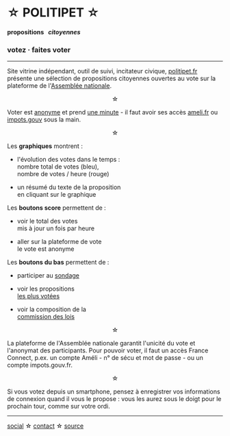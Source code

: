 <div id="header" markdown="1" onclick="location='/'">

☆ POLITIPET ☆
=============

#### propositions &nbsp; _citoyennes_

### votez · faites voter

</div>

-----

<div class="left" markdown="1">

Site vitrine indépendant, outil de suivi, incitateur civique,
[politipet.fr][politipet] présente une sélection de propositions citoyennes
ouvertes au vote sur la plateforme de l'[Assemblée nationale][assemblée].

<center>☆</center>

Voter est <u>anonyme</u> et prend <u>une minute</u> -
il faut avoir ses accès [ameli.fr](http://ameli.fr)
ou [impots.gouv](http://impots.gouv.fr) sous la main.

<center>☆</center>

Les **graphiques** montrent :

- l'évolution des votes dans le temps :<br>
  nombre total de votes (bleu),<br>
  nombre de votes / heure (rouge)

- un résumé du texte de la proposition<br>
  en cliquant sur le graphique

Les **boutons score** permettent de :
- voir le total des votes<br>
  mis à jour un fois par heure

- aller sur la plateforme de vote<br>
  le vote est anonyme


Les **boutons du bas** permettent de :

- participer au [sondage](poll/)

- voir les propositions<br>
  [les plus votées][most voted]

- voir la composition de la<br>
  [commission des lois](commission/lois.md)

<center>☆</center>

La plateforme de l'Assemblée nationale garantit l'unicité du vote
et l'anonymat des participants. Pour pouvoir voter, il faut un accès
France Connect, p.ex. un compte Améli - n° de sécu et mot de passe -
ou un compte impots.gouv.fr.

<center>☆</center>

Si vous votez depuis un smartphone, pensez à enregistrer vos
informations de connexion quand il vous le propose : vous les
aurez sous le doigt pour le prochain tour, comme sur votre ordi.

</div>

-----

[social][seenthis] ☆ [contact][email] ☆ [source][github]


[email]: mailto:politipet@laposte.net
[github]: https://github.com/politipet
[seenthis]: https://seenthis.net/people/politipet

[politipet]: https://politipet.fr
[assemblée]: https://petitions.assemblee-nationale.fr
[most voted]: https://petitions.assemblee-nationale.fr/initiatives?order=most_voted
